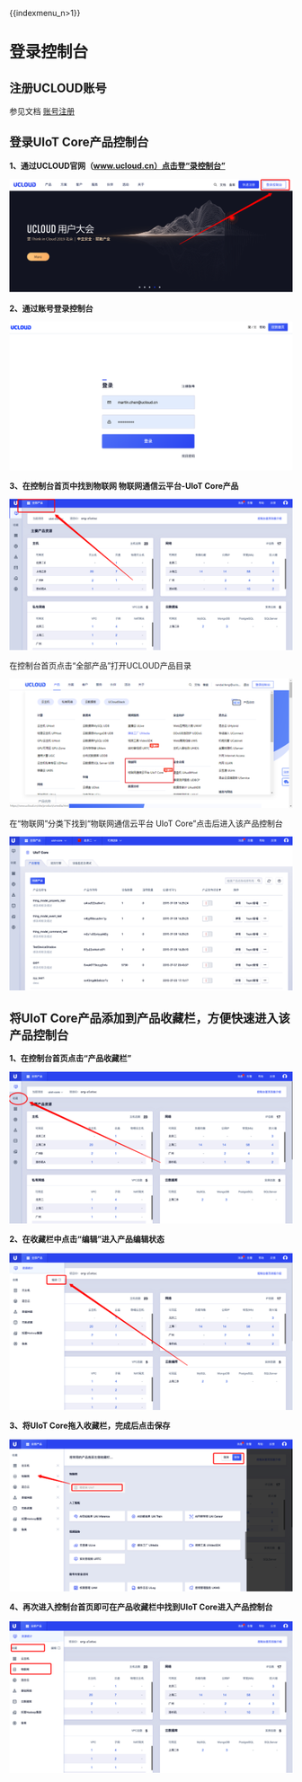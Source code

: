 {{indexmenu_n>1}}

# 登录控制台

## 注册UCLOUD账号

参见文档 [账号注册](https://docs.ucloud.cn/account/register/register_flow)

## 登录UIoT Core产品控制台

**1、通过UCLOUD官网（www.ucloud.cn）点击登“录控制台”**

![官网首页](../images/官网首页.png)



**2、通过账号登录控制台**

![登录页面](../images/image-20190708162218262.png)



**3、在控制台首页中找到物联网 物联网通信云平台-UIoT Core产品**

![全部产品](../images/image-20190708162556303.png)

在控制台首页点击“全部产品”打开UCLOUD产品目录

![物联网通信云平台](../images/image-20190708162743854.png)

在“物联网”分类下找到“物联网通信云平台 UIoT Core”点击后进入该产品控制台

![产品页](../images/image-20190708162951471.png)



## 将UIoT Core产品添加到产品收藏栏，方便快速进入该产品控制台

**1、在控制台首页点击“产品收藏栏”**

![收藏页](../images/image-20190708163358670.png)



**2、在收藏栏中点击“编辑”进入产品编辑状态**

![编辑收藏](../images/image-20190708163658322.png)



**3、将UIoT Core拖入收藏栏，完成后点击保存**

![选择物联网](../images/image-20190708163859445.png)





**4、再次进入控制台首页即可在产品收藏栏中找到UIoT Core进入产品控制台**

![再次进入收藏](../images/image-20190708164149530.png)